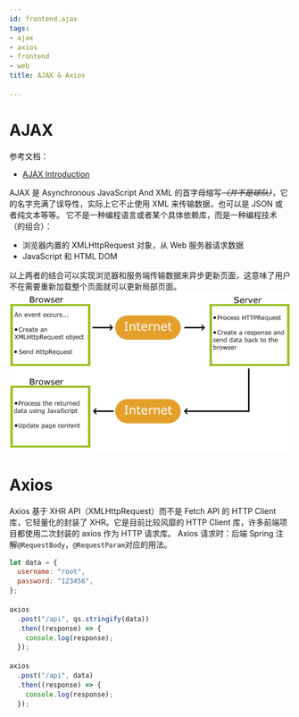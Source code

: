 ```yaml
---
id: frontend.ajax
tags:
- ajax
- axios
- frontend
- web
title: AJAX & Axios

---
```



# AJAX
参考文档：

- [AJAX Introduction](https://www.w3schools.com/xml/ajax_intro.asp)

AJAX 是 Asynchronous JavaScript And XML 的首字母缩写~~_（并不是球队）_~~，它的名字充满了误导性，实际上它不止使用 XML 来传输数据，也可以是 JSON 或者纯文本等等。
它不是一种编程语言或者某个具体依赖库，而是一种编程技术（的组合）：

- 浏览器内置的 XMLHttpRequest 对象，从 Web 服务器请求数据
- JavaScript 和 HTML DOM

以上两者的结合可以实现浏览器和服务端传输数据来异步更新页面，这意味了用户不在需要重新加载整个页面就可以更新局部页面。
![image.png](./../assets/1710602657295-30bfbceb-4699-49ff-bbf7-68c1a2840fd4.png)



# Axios
Axios 基于 XHR API（XMLHttpRequest）而不是 Fetch API 的 HTTP Client 库，它轻量化的封装了 XHR。它是目前比较风靡的 HTTP Client 库，许多前端项目都使用二次封装的 axios 作为 HTTP 请求库。
Axios 请求时：后端 Spring 注解`@RequestBody`，`@RequestParam`对应的用法。
```javascript
let data = {
  username: "root",
  password: "123456",
};

axios
  .post("/api", qs.stringify(data))
  .then((response) => {
    console.log(response);
  });

axios
  .post("/api", data)
  .then((response) => {
    console.log(response);
  });
```
